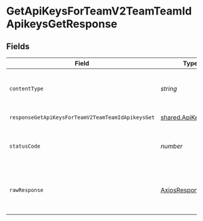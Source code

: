# GetApiKeysForTeamV2TeamTeamIdApikeysGetResponse


## Fields

| Field                                                    | Type                                                     | Required                                                 | Description                                              |
| -------------------------------------------------------- | -------------------------------------------------------- | -------------------------------------------------------- | -------------------------------------------------------- |
| `contentType`                                            | *string*                                                 | :heavy_check_mark:                                       | HTTP response content type for this operation            |
| `responseGetApiKeysForTeamV2TeamTeamIdApikeysGet`        | [shared.ApiKeyInDB](../../models/shared/apikeyindb.md)[] | :heavy_minus_sign:                                       | Successful Response                                      |
| `statusCode`                                             | *number*                                                 | :heavy_check_mark:                                       | HTTP response status code for this operation             |
| `rawResponse`                                            | [AxiosResponse](https://axios-http.com/docs/res_schema)  | :heavy_minus_sign:                                       | Raw HTTP response; suitable for custom response parsing  |